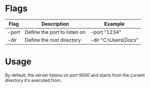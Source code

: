 # Flags 

| Flag  | Description                  | Example                   |
|-------|------------------------------|---------------------------|
| -port | Define the port to listen on | -port "1234"        |
| -dir  | Define the root directory    | -dir "C:\Users\Docs" | -upload | Define upload directory | -upload myuploads |

# Usage
By default, the server listens on port 9000 and starts from the current directory it's executed from.


